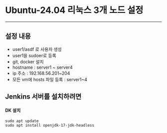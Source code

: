 # Ubuntu-24.04 리눅스 3개 노드 설정
---
## 설정 내용
* user1/asdf 로 사용자 생성
* user1을 sudoer로 등록
* git, docker 설치
* hostname : server1 ~ server4
* ip 주소 : 192.168.56.201~204
* 모든 vm에 hosts 파일 등록 : server1~4
 
## Jenkins 서버를 설치하려면
#### DK 설치
```ssh
sudo apt update
sudo apt install openjdk-17-jdk-headless
```
